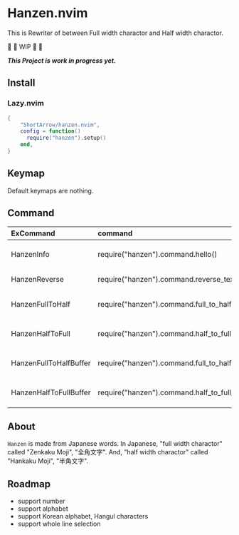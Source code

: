 # Hanzen.nvim

This is Rewriter of between Full width charactor and Half width charactor.

👷 🚧 WIP 🚧 👷

***This Project is work in progress yet.***

## Install

### Lazy.nvim

```lua
{
    "ShortArrow/hanzen.nvim",
    config = function()
      require("hanzen").setup()
    end,
}
```

## Keymap

Default keymaps are nothing.

## Command

<!-- markdownlint-disable MD013 -->
|ExCommand|command|description|options|
|:- |:- |:-:|:-:|
|HanzenInfo|require("hanzen").command.hello()|print("Hello, I am Hanzen!")||
|HanzenReverse|require("hanzen").command.reverse_text()| Rewrite text reversed ||
|HanzenFullToHalf|require("hanzen").command.full_to_half(option)| Selected text full to half|['hiragana','katakana','alphabet', 'number', 'all']|
|HanzenHalfToFull|require("hanzen").command.half_to_full(option)| Selected text half to full|['hiragana','katakana','alphabet', 'number', 'all']|
|HanzenFullToHalfBuffer|require("hanzen").command.full_to_half_buffer()| Selected buffer full to half||
|HanzenHalfToFullBuffer|require("hanzen").command.half_to_full_buffer()| Selected buffer half to full||
<!-- markdownlint-enable MD013 -->

## About

`Hanzen` is made from Japanese words.
In Japanese, "full width charactor" called "Zenkaku Moji", "全角文字".
And, "half width charactor" called "Hankaku Moji", "半角文字".

## Roadmap

- support number
- support alphabet
- support Korean alphabet, Hangul characters
- support whole line selection
